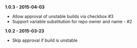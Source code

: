 **1.0.3 - 2015-04-03**

* Allow approval of unstable builds via checkbox #3
* Support variable substitution for repo owner and name - #2

**1.0.2 - 2015-03-23**

* Skip approval if build is unstable
